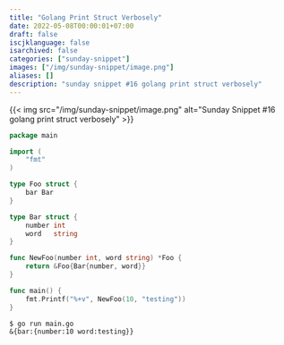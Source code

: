 ```yaml
---
title: "Golang Print Struct Verbosely"
date: 2022-05-08T00:00:01+07:00
draft: false
iscjklanguage: false
isarchived: false
categories: ["sunday-snippet"]
images: ["/img/sunday-snippet/image.png"]
aliases: []
description: "sunday snippet #16 golang print struct verbosely"
---
```


{{< img src="/img/sunday-snippet/image.png" alt="Sunday Snippet #16 golang print struct verbosely" >}}

```go
package main

import (
	"fmt"
)

type Foo struct {
	bar Bar
}

type Bar struct {
	number int
	word   string
}

func NewFoo(number int, word string) *Foo {
	return &Foo{Bar{number, word}}
}

func main() {
	fmt.Printf("%+v", NewFoo(10, "testing"))
}
```

```shell
$ go run main.go
&{bar:{number:10 word:testing}}
```